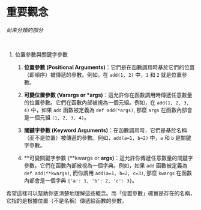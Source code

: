 # 重要觀念

_尚未分類的部分_

<br>

1. 位置參數與關鍵字參數


   1. **位置參數 (Positional Arguments)**：它們是在函數調用時基於它們的位置（即順序）被傳遞的參數。例如，在 `add(1, 2)` 中，`1` 和 `2` 就是位置參數。

   2. **可變位置參數 (Varargs or *args)**：這允許你在函數調用時傳遞任意數量的位置參數。它們在函數內部被視為一個元組。例如，在 `add(1, 2, 3, 4)` 中，如果 `add` 函數被定義為 `def add(*args)`, 那麼 `args` 在函數內部會是一個元組 `(1, 2, 3, 4)`。

   3. **關鍵字參數 (Keyword Arguments)**：在函數調用時，它們是基於名稱（而不是位置）被傳遞的參數。例如，`add(a=1, b=2)` 中，`a` 和 `b` 是關鍵字參數。

   4. **可變關鍵字參數 (**kwargs or **args)**：這允許你傳遞任意數量的關鍵字參數。它們在函數內部被視為一個字典。例如，如果 `add` 函數被定義為 `def add(**kwargs)`, 而你調用 `add(a=1, b=2, c=3)`, 那麼 `kwargs` 在函數內部會是一個字典 `{'a': 1, 'b': 2, 'c': 3}`。

希望這樣可以幫助你更清楚地理解這些概念。而「位置參數」確實是存在的名稱，它指的是根據位置（不是名稱）傳遞給函數的參數。